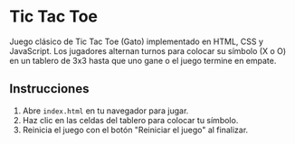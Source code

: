 # Tic Tac Toe

Juego clásico de Tic Tac Toe (Gato) implementado en HTML, CSS y JavaScript. Los jugadores alternan turnos para colocar su símbolo (X o O) en un tablero de 3x3 hasta que uno gane o el juego termine en empate.

## Instrucciones

1. Abre `index.html` en tu navegador para jugar.
2. Haz clic en las celdas del tablero para colocar tu símbolo.
3. Reinicia el juego con el botón "Reiniciar el juego" al finalizar.
